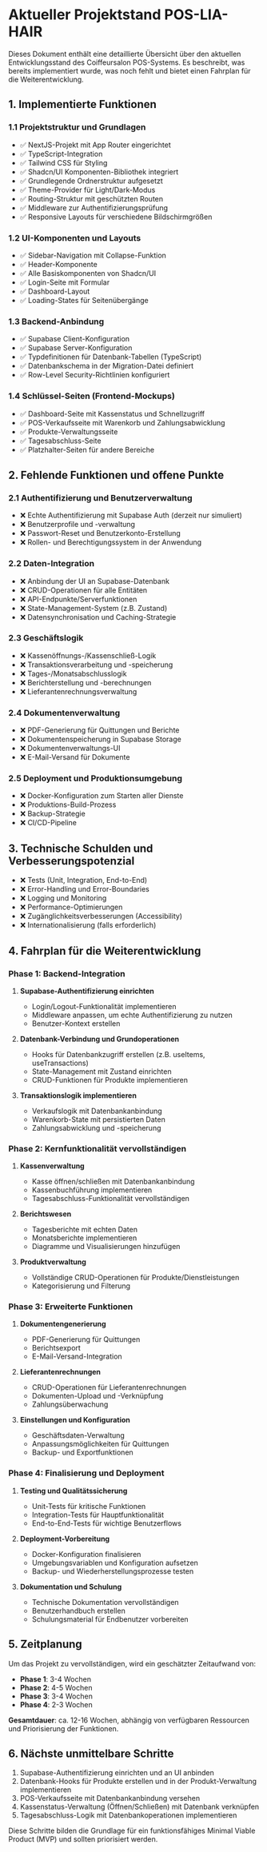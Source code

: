# Aktueller Projektstand POS-LIA-HAIR

Dieses Dokument enthält eine detaillierte Übersicht über den aktuellen Entwicklungsstand des Coiffeursalon POS-Systems. Es beschreibt, was bereits implementiert wurde, was noch fehlt und bietet einen Fahrplan für die Weiterentwicklung.

## 1. Implementierte Funktionen

### 1.1 Projektstruktur und Grundlagen

- ✅ NextJS-Projekt mit App Router eingerichtet
- ✅ TypeScript-Integration
- ✅ Tailwind CSS für Styling
- ✅ Shadcn/UI Komponenten-Bibliothek integriert
- ✅ Grundlegende Ordnerstruktur aufgesetzt
- ✅ Theme-Provider für Light/Dark-Modus
- ✅ Routing-Struktur mit geschützten Routen
- ✅ Middleware zur Authentifizierungsprüfung
- ✅ Responsive Layouts für verschiedene Bildschirmgrößen

### 1.2 UI-Komponenten und Layouts

- ✅ Sidebar-Navigation mit Collapse-Funktion
- ✅ Header-Komponente
- ✅ Alle Basiskomponenten von Shadcn/UI
- ✅ Login-Seite mit Formular
- ✅ Dashboard-Layout
- ✅ Loading-States für Seitenübergänge

### 1.3 Backend-Anbindung

- ✅ Supabase Client-Konfiguration
- ✅ Supabase Server-Konfiguration
- ✅ Typdefinitionen für Datenbank-Tabellen (TypeScript)
- ✅ Datenbankschema in der Migration-Datei definiert
- ✅ Row-Level Security-Richtlinien konfiguriert

### 1.4 Schlüssel-Seiten (Frontend-Mockups)

- ✅ Dashboard-Seite mit Kassenstatus und Schnellzugriff
- ✅ POS-Verkaufsseite mit Warenkorb und Zahlungsabwicklung
- ✅ Produkte-Verwaltungsseite
- ✅ Tagesabschluss-Seite
- ✅ Platzhalter-Seiten für andere Bereiche

## 2. Fehlende Funktionen und offene Punkte

### 2.1 Authentifizierung und Benutzerverwaltung

- ❌ Echte Authentifizierung mit Supabase Auth (derzeit nur simuliert)
- ❌ Benutzerprofile und -verwaltung
- ❌ Passwort-Reset und Benutzerkonto-Erstellung
- ❌ Rollen- und Berechtigungssystem in der Anwendung

### 2.2 Daten-Integration

- ❌ Anbindung der UI an Supabase-Datenbank
- ❌ CRUD-Operationen für alle Entitäten
- ❌ API-Endpunkte/Serverfunktionen
- ❌ State-Management-System (z.B. Zustand)
- ❌ Datensynchronisation und Caching-Strategie

### 2.3 Geschäftslogik

- ❌ Kassenöffnungs-/Kassenschließ-Logik
- ❌ Transaktionsverarbeitung und -speicherung
- ❌ Tages-/Monatsabschlusslogik
- ❌ Berichterstellung und -berechnungen
- ❌ Lieferantenrechnungsverwaltung

### 2.4 Dokumentenverwaltung

- ❌ PDF-Generierung für Quittungen und Berichte
- ❌ Dokumentenspeicherung in Supabase Storage
- ❌ Dokumentenverwaltungs-UI
- ❌ E-Mail-Versand für Dokumente

### 2.5 Deployment und Produktionsumgebung

- ❌ Docker-Konfiguration zum Starten aller Dienste
- ❌ Produktions-Build-Prozess
- ❌ Backup-Strategie
- ❌ CI/CD-Pipeline

## 3. Technische Schulden und Verbesserungspotenzial

- ❌ Tests (Unit, Integration, End-to-End)
- ❌ Error-Handling und Error-Boundaries
- ❌ Logging und Monitoring
- ❌ Performance-Optimierungen
- ❌ Zugänglichkeitsverbesserungen (Accessibility)
- ❌ Internationalisierung (falls erforderlich)

## 4. Fahrplan für die Weiterentwicklung

### Phase 1: Backend-Integration

1. **Supabase-Authentifizierung einrichten**
   - Login/Logout-Funktionalität implementieren
   - Middleware anpassen, um echte Authentifizierung zu nutzen
   - Benutzer-Kontext erstellen

2. **Datenbank-Verbindung und Grundoperationen**
   - Hooks für Datenbankzugriff erstellen (z.B. useItems, useTransactions)
   - State-Management mit Zustand einrichten
   - CRUD-Funktionen für Produkte implementieren

3. **Transaktionslogik implementieren**
   - Verkaufslogik mit Datenbankanbindung
   - Warenkorb-State mit persistierten Daten
   - Zahlungsabwicklung und -speicherung

### Phase 2: Kernfunktionalität vervollständigen

1. **Kassenverwaltung**
   - Kasse öffnen/schließen mit Datenbankanbindung
   - Kassenbuchführung implementieren
   - Tagesabschluss-Funktionalität vervollständigen

2. **Berichtswesen**
   - Tagesberichte mit echten Daten
   - Monatsberichte implementieren
   - Diagramme und Visualisierungen hinzufügen

3. **Produktverwaltung**
   - Vollständige CRUD-Operationen für Produkte/Dienstleistungen
   - Kategorisierung und Filterung

### Phase 3: Erweiterte Funktionen

1. **Dokumentengenerierung**
   - PDF-Generierung für Quittungen
   - Berichtsexport
   - E-Mail-Versand-Integration

2. **Lieferantenrechnungen**
   - CRUD-Operationen für Lieferantenrechnungen
   - Dokumenten-Upload und -Verknüpfung
   - Zahlungsüberwachung

3. **Einstellungen und Konfiguration**
   - Geschäftsdaten-Verwaltung
   - Anpassungsmöglichkeiten für Quittungen
   - Backup- und Exportfunktionen

### Phase 4: Finalisierung und Deployment

1. **Testing und Qualitätssicherung**
   - Unit-Tests für kritische Funktionen
   - Integration-Tests für Hauptfunktionalität
   - End-to-End-Tests für wichtige Benutzerflows

2. **Deployment-Vorbereitung**
   - Docker-Konfiguration finalisieren
   - Umgebungsvariablen und Konfiguration aufsetzen
   - Backup- und Wiederherstellungsprozesse testen

3. **Dokumentation und Schulung**
   - Technische Dokumentation vervollständigen
   - Benutzerhandbuch erstellen
   - Schulungsmaterial für Endbenutzer vorbereiten

## 5. Zeitplanung

Um das Projekt zu vervollständigen, wird ein geschätzter Zeitaufwand von:

- **Phase 1**: 3-4 Wochen
- **Phase 2**: 4-5 Wochen
- **Phase 3**: 3-4 Wochen
- **Phase 4**: 2-3 Wochen

**Gesamtdauer**: ca. 12-16 Wochen, abhängig von verfügbaren Ressourcen und Priorisierung der Funktionen.

## 6. Nächste unmittelbare Schritte

1. Supabase-Authentifizierung einrichten und an UI anbinden
2. Datenbank-Hooks für Produkte erstellen und in der Produkt-Verwaltung implementieren
3. POS-Verkaufsseite mit Datenbankanbindung versehen
4. Kassenstatus-Verwaltung (Öffnen/Schließen) mit Datenbank verknüpfen
5. Tagesabschluss-Logik mit Datenbankoperationen implementieren

Diese Schritte bilden die Grundlage für ein funktionsfähiges Minimal Viable Product (MVP) und sollten priorisiert werden.